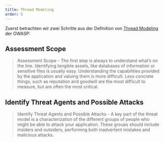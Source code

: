 ```yaml
---
title: Thread Modeling
order: 5
---
```


Zuerst betrachten wir zwei Schritte aus der Definition von [Thread Modeling](https://owasp.org/www-community/Threat_Modeling) der OWASP:


## Assessment Scope

> Assessment Scope - The first step is always to understand what’s on the line. Identifying tangible
> assets, like databases of information or sensitive files is usually easy. Understanding the
> capabilities provided by the application and valuing them is more difficult. Less concrete things, such
> as reputation and goodwill are the most difficult to measure, but are often the most critical.



## Identify Threat Agents and Possible Attacks

> Identify Threat Agents and Possible Attacks - A key part of the threat model is a characterization of
> the different groups of people who might be able to attack your application. These groups should
> include insiders and outsiders, performing both inadvertent mistakes and malicious attacks.


